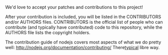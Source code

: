 We'd love to accept your patches and contributions to this project!

After your contribution is included, you will be listed in the CONTRIBUTORS and/or AUTHORS files. 
CONTRIBUTORS is the official list of people who can contribute (and typically have contributed) code to this repository, while the AUTHORS file lists the copyright holders.

The contribution guide of nodejs covers most aspects of what we do pretty well: <http://nodejs.org/documentation/contributing/>
There[typical](http://producingoss.com) libre way. 

